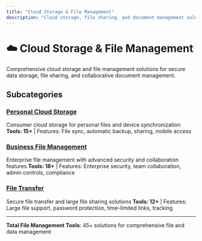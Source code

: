 ```yaml
---
title: "Cloud Storage & File Management"
description: "Cloud storage, file sharing, and document management solutions"
---
```


# ☁️ Cloud Storage & File Management

Comprehensive cloud storage and file management solutions for secure data storage, file sharing, and collaborative document management.

## Subcategories

### [Personal Cloud Storage](/categories/cloud-storage-file-management/personal-cloud-storage/)
Consumer cloud storage for personal files and device synchronization
**Tools: 15+** | Features: File sync, automatic backup, sharing, mobile access

### [Business File Management](/categories/cloud-storage-file-management/business-file-management/)
Enterprise file management with advanced security and collaboration features
**Tools: 18+** | Features: Enterprise security, team collaboration, admin controls, compliance

### [File Transfer](/categories/cloud-storage-file-management/file-transfer/)
Secure file transfer and large file sharing solutions
**Tools: 12+** | Features: Large file support, password protection, time-limited links, tracking

---

**Total File Management Tools**: 45+ solutions for comprehensive file and data management
